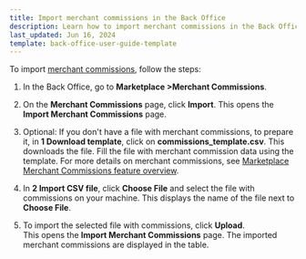 ```yaml
---
title: Import merchant commissions in the Back Office
description: Learn how to import merchant commissions in the Back Office
last_updated: Jun 16, 2024
template: back-office-user-guide-template
---
```


To import [merchant commissions](/docs/pbc/all/merchant-management/202407.0/marketplace/marketplace-merchant-commission-feature-overview.html), follow the steps:

1. In the Back Office, go to **Marketplace&nbsp;<span aria-label="and then">></span>Merchant Commissions**.
2. On the **Merchant Commissions** page, click **Import**.
  This opens the **Import Merchant Commissions** page.
3. Optional: If you don't have a file with merchant commissions, to prepare it, in **1 Download template**, click on **commissions_template.csv**.
  This downloads the file. Fill the file with merchant commission data using the template. For more details on merchant commissions, see [Marketplace Merchant Commissions feature overview](/docs/pbc/all/merchant-management/202407.0/marketplace/marketplace-merchant-commission-feature-overview.html).

4. In **2 Import CSV file**, click **Choose File** and select the file with commissions on your machine.
  This displays the name of the file next to **Choose File**.

5. To import the selected file with commissions, click **Upload**.  
  This opens the **Import Merchant Commissions** page. The imported merchant commissions are displayed in the table.
